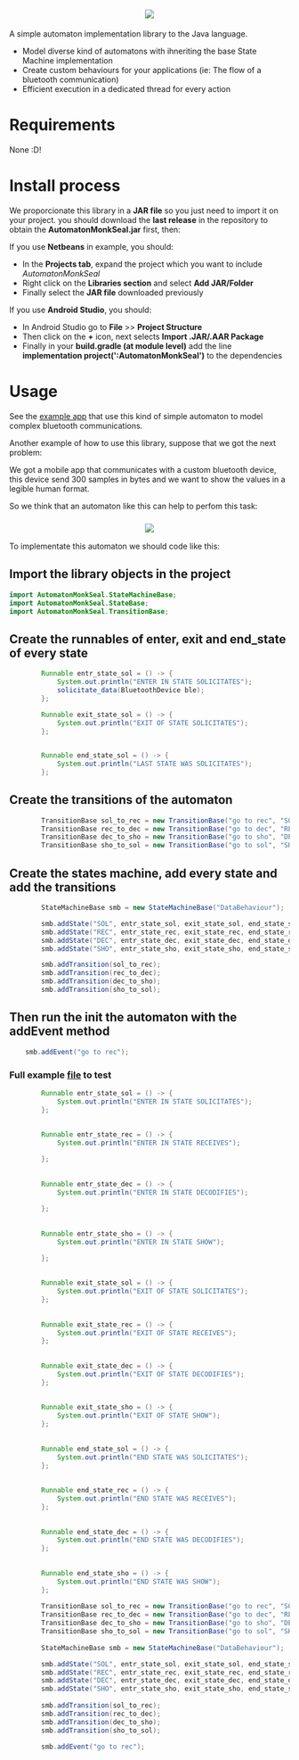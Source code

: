 <h1 align="center">
    <img src="resources/AutomatonMonkSealLogo.png">
</h1>

A simple automaton implementation library to the Java language.

* Model diverse kind of automatons with ihneriting the base State Machine implementation
* Create custom behaviours for your applications (ie: The flow of a bluetooth communication)
* Efficient execution in a dedicated thread for every action

# Requirements

None :D!

# Install process

We proporcionate this library in a **JAR file** so you just need to import it on your project. you should download the **last release** in the repository to obtain the **AutomatonMonkSeal.jar** first, then:

If you use **Netbeans** in example, you should:
* In the **Projects tab**, expand the project which you want to include _AutomatonMonkSeal_
* Right click on the **Libraries section** and select **Add JAR/Folder**
* Finally select the **JAR file** downloaded previously

If you use **Android Studio**, you should:
*  In Android Studio go to **File** >> **Project Structure**
* Then click on the **+** icon, next selects **Import .JAR/.AAR Package**
* Finally in your **build.gradle (at module level)** add the line **implementation project(':AutomatonMonkSeal')** to the dependencies

# Usage

See the [example app](https://github.com/AlfonsoBarragan/eMOVI) that use this kind of simple automaton to model complex bluetooth communications.

Another example of how to use this library, suppose that we got the next problem:

We got a mobile app that communicates with a custom bluetooth device, this device send 300 samples in bytes and we want to 
show the values in a legible human format.

So we think that an automaton like this can help to perfom this task:

<h3 align="center">
    <img src="resources/automatonExample.png">
</h3>

To implementate this automaton we should code like this:

## Import the library objects in the project

```java
import AutomatonMonkSeal.StateMachineBase;
import AutomatonMonkSeal.StateBase;
import AutomatonMonkSeal.TransitionBase;
```

## Create the runnables of enter, exit and end_state of every state

```java
        Runnable entr_state_sol = () -> {
            System.out.println("ENTER IN STATE SOLICITATES");
            solicitate_data(BluetoothDevice ble);
        };

        Runnable exit_state_sol = () -> {
            System.out.println("EXIT OF STATE SOLICITATES");
        };

        
        Runnable end_state_sol = () -> {
            System.out.println("LAST STATE WAS SOLICITATES");
        };
```

## Create the transitions of the automaton

```java
        TransitionBase sol_to_rec = new TransitionBase("go to rec", "SOL", "REC");
        TransitionBase rec_to_dec = new TransitionBase("go to dec", "REC", "DEC");
        TransitionBase dec_to_sho = new TransitionBase("go to sho", "DEC", "SHO");
        TransitionBase sho_to_sol = new TransitionBase("go to sol", "SHO", "SOL");
```

## Create the states machine, add every state and add the transitions

```java
        StateMachineBase smb = new StateMachineBase("DataBehaviour");

        smb.addState("SOL", entr_state_sol, exit_state_sol, end_state_sol, true);
        smb.addState("REC", entr_state_rec, exit_state_rec, end_state_rec, false);
        smb.addState("DEC", entr_state_dec, exit_state_dec, end_state_dec, false);
        smb.addState("SHO", entr_state_sho, exit_state_sho, end_state_sho, false);

        smb.addTransition(sol_to_rec);
        smb.addTransition(rec_to_dec);
        smb.addTransition(dec_to_sho);
        smb.addTransition(sho_to_sol);
```

## Then run the init the automaton with the addEvent method

```java
    smb.addEvent("go to rec");
```

### Full example [file](/resources/examples/DummyProjectAutomaton.java) to test

```java
        Runnable entr_state_sol = () -> {
            System.out.println("ENTER IN STATE SOLICITATES");
        };
        
        
        Runnable entr_state_rec = () -> {
            System.out.println("ENTER IN STATE RECEIVES");

        };
        
        
        Runnable entr_state_dec = () -> {
            System.out.println("ENTER IN STATE DECODIFIES");
            
        };
        
        
        Runnable entr_state_sho = () -> {
            System.out.println("ENTER IN STATE SHOW");

        };
        
                
        Runnable exit_state_sol = () -> {
            System.out.println("EXIT OF STATE SOLICITATES");
        };
        
        
        Runnable exit_state_rec = () -> {
            System.out.println("EXIT OF STATE RECEIVES");
        };
        
        
        Runnable exit_state_dec = () -> {
            System.out.println("EXIT OF STATE DECODIFIES");
        };
        
        
        Runnable exit_state_sho = () -> {
            System.out.println("EXIT OF STATE SHOW");
        };
        
                
        Runnable end_state_sol = () -> {
            System.out.println("END STATE WAS SOLICITATES");
        };
        
        
        Runnable end_state_rec = () -> {
            System.out.println("END STATE WAS RECEIVES");
        };
        
        
        Runnable end_state_dec = () -> {
            System.out.println("END STATE WAS DECODIFIES");
        };
        
        
        Runnable end_state_sho = () -> {
            System.out.println("END STATE WAS SHOW");
        };
        
        TransitionBase sol_to_rec = new TransitionBase("go to rec", "SOL", "REC");
        TransitionBase rec_to_dec = new TransitionBase("go to dec", "REC", "DEC");
        TransitionBase dec_to_sho = new TransitionBase("go to sho", "DEC", "SHO");
        TransitionBase sho_to_sol = new TransitionBase("go to sol", "SHO", "SOL");
        
        StateMachineBase smb = new StateMachineBase("DataBehaviour");

        smb.addState("SOL", entr_state_sol, exit_state_sol, end_state_sol, true);
        smb.addState("REC", entr_state_rec, exit_state_rec, end_state_rec, false);
        smb.addState("DEC", entr_state_dec, exit_state_dec, end_state_dec, false);
        smb.addState("SHO", entr_state_sho, exit_state_sho, end_state_sho, false);
        
        smb.addTransition(sol_to_rec);
        smb.addTransition(rec_to_dec);
        smb.addTransition(dec_to_sho);
        smb.addTransition(sho_to_sol);

        smb.addEvent("go to rec");
```









